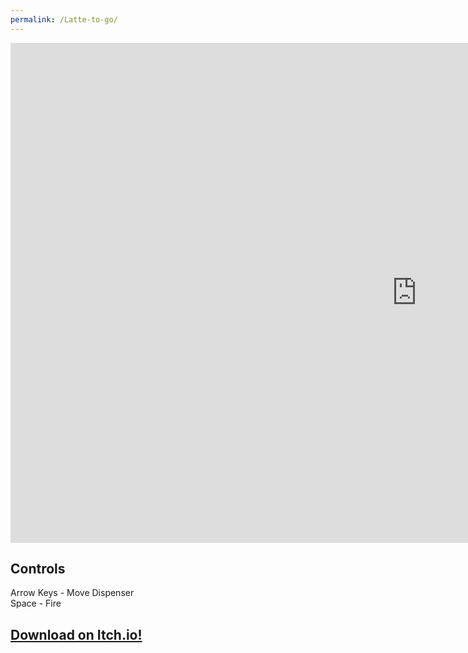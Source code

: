```yaml
---
permalink: /Latte-to-go/
---
```


<iframe src="https://banres.github.io/Hub/Games/LatteToGo/" align="center" name="Arcane Ascent" style="height:800px;width:1300px;border:none;" title="Arcane Ascent"></iframe>

## Controls
Arrow Keys - Move Dispenser  
Space - Fire

## [Download on Itch.io!](https://banres.itch.io/latte-to-go)
